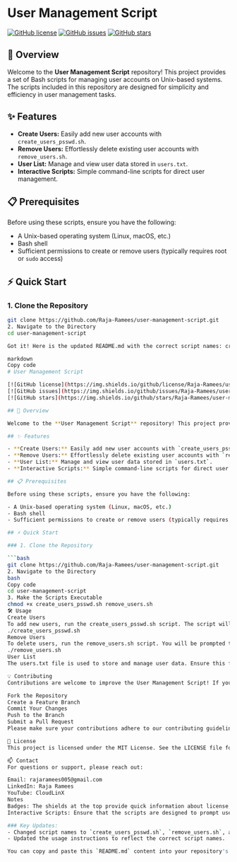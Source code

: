 # User Management Script

[![GitHub license](https://img.shields.io/github/license/Raja-Ramees/user-management-script)](https://github.com/Raja-Ramees/user-management-script/blob/master/LICENSE)
[![GitHub issues](https://img.shields.io/github/issues/Raja-Ramees/user-management-script)](https://github.com/Raja-Ramees/user-management-script/issues)
[![GitHub stars](https://img.shields.io/github/stars/Raja-Ramees/user-management-script)](https://github.com/Raja-Ramees/user-management-script/stargazers)

## 🚀 Overview

Welcome to the **User Management Script** repository! This project provides a set of Bash scripts for managing user accounts on Unix-based systems. The scripts included in this repository are designed for simplicity and efficiency in user management tasks.

## ✨ Features

- **Create Users:** Easily add new user accounts with `create_users_psswd.sh`.
- **Remove Users:** Effortlessly delete existing user accounts with `remove_users.sh`.
- **User List:** Manage and view user data stored in `users.txt`.
- **Interactive Scripts:** Simple command-line scripts for direct user management.

## 📋 Prerequisites

Before using these scripts, ensure you have the following:

- A Unix-based operating system (Linux, macOS, etc.)
- Bash shell
- Sufficient permissions to create or remove users (typically requires root or `sudo` access)

## ⚡ Quick Start

### 1. Clone the Repository

```bash
git clone https://github.com/Raja-Ramees/user-management-script.git
2. Navigate to the Directory
cd user-management-script

Got it! Here is the updated README.md with the correct script names: create_users_psswd.sh, remove_users.sh, and users.txt.

markdown
Copy code
# User Management Script

[![GitHub license](https://img.shields.io/github/license/Raja-Ramees/user-management-script)](https://github.com/Raja-Ramees/user-management-script/blob/master/LICENSE)
[![GitHub issues](https://img.shields.io/github/issues/Raja-Ramees/user-management-script)](https://github.com/Raja-Ramees/user-management-script/issues)
[![GitHub stars](https://img.shields.io/github/stars/Raja-Ramees/user-management-script)](https://github.com/Raja-Ramees/user-management-script/stargazers)

## 🚀 Overview

Welcome to the **User Management Script** repository! This project provides a set of Bash scripts for managing user accounts on Unix-based systems. The scripts included in this repository are designed for simplicity and efficiency in user management tasks.

## ✨ Features

- **Create Users:** Easily add new user accounts with `create_users_psswd.sh`.
- **Remove Users:** Effortlessly delete existing user accounts with `remove_users.sh`.
- **User List:** Manage and view user data stored in `users.txt`.
- **Interactive Scripts:** Simple command-line scripts for direct user management.

## 📋 Prerequisites

Before using these scripts, ensure you have the following:

- A Unix-based operating system (Linux, macOS, etc.)
- Bash shell
- Sufficient permissions to create or remove users (typically requires root or `sudo` access)

## ⚡ Quick Start

### 1. Clone the Repository

```bash
git clone https://github.com/Raja-Ramees/user-management-script.git
2. Navigate to the Directory
bash
Copy code
cd user-management-script
3. Make the Scripts Executable
chmod +x create_users_psswd.sh remove_users.sh
🛠 Usage
Create Users
To add new users, run the create_users_psswd.sh script. The script will prompt you to enter the usernames you wish to create:
./create_users_psswd.sh
Remove Users
To delete users, run the remove_users.sh script. You will be prompted to enter the usernames you wish to remove:
./remove_users.sh
User List
The users.txt file is used to store and manage user data. Ensure this file is properly maintained to reflect the current user list.

💡 Contributing
Contributions are welcome to improve the User Management Script! If you have ideas or improvements:

Fork the Repository
Create a Feature Branch
Commit Your Changes
Push to the Branch
Submit a Pull Request
Please make sure your contributions adhere to our contributing guidelines.

📝 License
This project is licensed under the MIT License. See the LICENSE file for details.

📫 Contact
For questions or support, please reach out:

Email: rajaramees005@gmail.com
LinkedIn: Raja Ramees
YouTube: CloudLinX
Notes
Badges: The shields at the top provide quick information about license, issues, and stars. Ensure that the badges link to the correct resources.
Interactive Scripts: Ensure that the scripts are designed to prompt users appropriately and handle errors gracefully.

### Key Updates:
- Changed script names to `create_users_psswd.sh`, `remove_users.sh`, and `users.txt`.
- Updated the usage instructions to reflect the correct script names.

You can copy and paste this `README.md` content into your repository's `README.md` file to accurately describe your project and its components.
